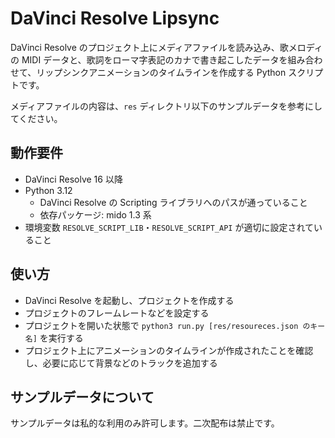 # DaVinci Resolve Lipsync

DaVinci Resolve のプロジェクト上にメディアファイルを読み込み、歌メロディの MIDI データと、歌詞をローマ字表記のカナで書き起こしたデータを組み合わせて、リップシンクアニメーションのタイムラインを作成する Python スクリプトです。

メディアファイルの内容は、`res` ディレクトリ以下のサンプルデータを参考にしてください。

## 動作要件

- DaVinci Resolve 16 以降
- Python 3.12
  - DaVinci Resolve の Scripting ライブラリへのパスが通っていること
  - 依存パッケージ: mido 1.3 系
- 環境変数 `RESOLVE_SCRIPT_LIB`・`RESOLVE_SCRIPT_API` が適切に設定されていること

## 使い方

- DaVinci Resolve を起動し、プロジェクトを作成する
- プロジェクトのフレームレートなどを設定する
- プロジェクトを開いた状態で `python3 run.py [res/resoureces.json のキー名]` を実行する
- プロジェクト上にアニメーションのタイムラインが作成されたことを確認し、必要に応じて背景などのトラックを追加する

## サンプルデータについて

サンプルデータは私的な利用のみ許可します。二次配布は禁止です。
